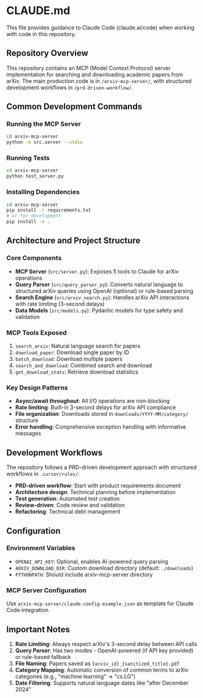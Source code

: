 # CLAUDE.md

This file provides guidance to Claude Code (claude.ai/code) when working with code in this repository.

## Repository Overview

This repository contains an MCP (Model Context Protocol) server implementation for searching and downloading academic papers from arXiv. The main production code is in `/arxiv-mcp-server/`, with structured development workflows in `/prd-driven-workflow/`.

## Common Development Commands

### Running the MCP Server
```bash
cd arxiv-mcp-server
python -m src.server --stdio
```

### Running Tests
```bash
cd arxiv-mcp-server
python test_server.py
```

### Installing Dependencies
```bash
cd arxiv-mcp-server
pip install -r requirements.txt
# or for development
pip install -e .
```

## Architecture and Project Structure

### Core Components
- **MCP Server** (`src/server.py`): Exposes 5 tools to Claude for arXiv operations
- **Query Parser** (`src/query_parser.py`): Converts natural language to structured arXiv queries using OpenAI (optional) or rule-based parsing
- **Search Engine** (`src/arxiv_search.py`): Handles arXiv API interactions with rate limiting (3-second delays)
- **Data Models** (`src/models.py`): Pydantic models for type safety and validation

### MCP Tools Exposed
1. `search_arxiv`: Natural language search for papers
2. `download_paper`: Download single paper by ID
3. `batch_download`: Download multiple papers
4. `search_and_download`: Combined search and download
5. `get_download_stats`: Retrieve download statistics

### Key Design Patterns
- **Async/await throughout**: All I/O operations are non-blocking
- **Rate limiting**: Built-in 3-second delays for arXiv API compliance
- **File organization**: Downloads stored in `downloads/YYYY-MM/category/` structure
- **Error handling**: Comprehensive exception handling with informative messages

## Development Workflows

The repository follows a PRD-driven development approach with structured workflows in `.cursor/rules/`:
- **PRD-driven workflow**: Start with product requirements document
- **Architecture design**: Technical planning before implementation
- **Test generation**: Automated test creation
- **Review-driven**: Code review and validation
- **Refactoring**: Technical debt management

## Configuration

### Environment Variables
- `OPENAI_API_KEY`: Optional, enables AI-powered query parsing
- `ARXIV_DOWNLOAD_DIR`: Custom download directory (default: `./downloads`)
- `PYTHONPATH`: Should include arxiv-mcp-server directory

### MCP Server Configuration
Use `arxiv-mcp-server/claude-config-example.json` as template for Claude Code integration.

## Important Notes

1. **Rate Limiting**: Always respect arXiv's 3-second delay between API calls
2. **Query Parser**: Has two modes - OpenAI-powered (if API key provided) or rule-based fallback
3. **File Naming**: Papers saved as `{arxiv_id}_{sanitized_title}.pdf`
4. **Category Mapping**: Automatic conversion of common terms to arXiv categories (e.g., "machine learning" → "cs.LG")
5. **Date Filtering**: Supports natural language dates like "after December 2024"